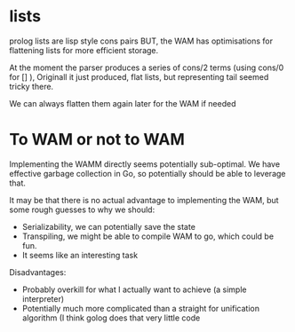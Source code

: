 # lists
prolog lists are lisp style cons pairs BUT, the WAM has optimisations
for flattening lists for more efficient storage.

At the moment the parser produces a series of cons/2 terms (using
cons/0 for [] ), Originall it just produced, flat lists, but representing
tail seemed tricky there.

We can always flatten them again later for the WAM if needed

# To WAM or not to WAM
Implementing the WAMM directly seems potentially sub-optimal.
We have effective garbage collection in Go, so potentially
should be able to leverage that.

It may be that there is no actual advantage to implementing
the WAM, but some rough guesses to why we should:

- Serializability, we can potentially save the state
- Transpiling, we might be able to compile WAM to go, which
  could be fun.
- It seems like an interesting task

Disadvantages:
- Probably overkill for what I actually want to achieve (a simple
  interpreter)
- Potentially much more complicated than a straight for unification
  algorithm (I think golog does that very little code

